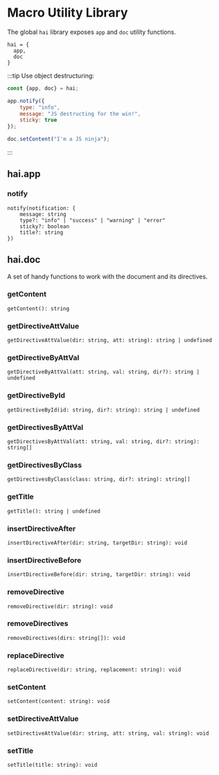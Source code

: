 # Macro Utility Library

The global `hai` library exposes `app` and `doc` utility functions.

```
hai = {
  app,
  doc
}
```

:::tip
Use object destructuring:
```javascript
const {app, doc} = hai;

app.notify({
    type: "info", 
    message: "JS destructing for the win!",
    sticky: true
});

doc.setContent("I'm a JS ninja");
```
:::

## hai.app

### notify

```
notify(notification: {
    message: string
    type?: "info" | "success" | "warning" | "error"
    sticky?: boolean
    title?: string
})
```

## hai.doc

A set of handy functions to work with the document and its directives.

### getContent
```
getContent(): string
```

### getDirectiveAttValue
```
getDirectiveAttValue(dir: string, att: string): string | undefined
```

### getDirectiveByAttVal
```
getDirectiveByAttVal(att: string, val: string, dir?): string | undefined
```

### getDirectiveById
```
getDirectiveById(id: string, dir?: string): string | undefined
```

### getDirectivesByAttVal
```
getDirectivesByAttVal(att: string, val: string, dir?: string): string[]
```

### getDirectivesByClass
```
getDirectivesByClass(class: string, dir?: string): string[]
```

### getTitle
```
getTitle(): string | undefined
```

### insertDirectiveAfter
```
insertDirectiveAfter(dir: string, targetDir: string): void
```

### insertDirectiveBefore
```
insertDirectiveBefore(dir: string, targetDir: string): void
```

### removeDirective
```
removeDirective(dir: string): void
```

### removeDirectives
```
removeDirectives(dirs: string[]): void
```

### replaceDirective
```
replaceDirective(dir: string, replacement: string): void
```

### setContent
```
setContent(content: string): void
```

### setDirectiveAttValue
```
setDirectiveAttValue(dir: string, att: string, val: string): void
```

### setTitle
```
setTitle(title: string): void
```